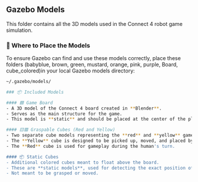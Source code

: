 ## Gazebo Models

This folder contains all the 3D models used in the Connect 4 robot game simulation.

### 📁 Where to Place the Models

To ensure Gazebo can find and use these models correctly, place these folders (babyblue, brown, green, mustard, orange, pink, purple, Board, cube_colored)in your local Gazebo models directory:

```bash
~/.gazebo/models/

### 📦 Included Models

#### 🟦 Game Board
- A 3D model of the Connect 4 board created in **Blender**.
- Serves as the main structure for the game.
- This model is **static** and should be placed at the center of the play area on a table in Gazebo if a new world is created .

#### 🟨🟥 Graspable Cubes (Red and Yellow)
- Two separate cube models representing the **red** and **yellow** game pieces.
- The **Yellow** cube is designed to be picked up, moved, and placed by the robot.
- The **Red** cube is used for gameplay during the human's turn.

#### 📦 Static Cubes
- Additional colored cubes meant to float above the board.
- These are **static models**, used for detecting the exact position of the column.
- Not meant to be grasped or moved.

```
